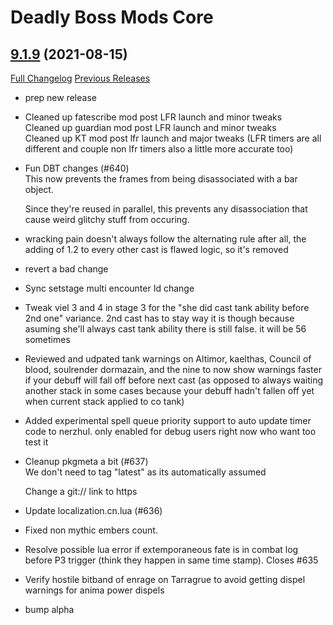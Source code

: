 # Deadly Boss Mods Core

## [9.1.9](https://github.com/DeadlyBossMods/DeadlyBossMods/tree/9.1.9) (2021-08-15)
[Full Changelog](https://github.com/DeadlyBossMods/DeadlyBossMods/compare/9.1.8...9.1.9) [Previous Releases](https://github.com/DeadlyBossMods/DeadlyBossMods/releases)

- prep new release  
- Cleaned up fatescribe mod post LFR launch and minor tweaks  
    Cleaned up guardian mod post LFR launch and minor tweaks  
    Cleaned up KT mod post lfr launch and major tweaks (LFR timers are all different and couple non lfr timers also a little more accurate too)  
- Fun DBT changes (#640)  
    This now prevents the frames from being disassociated with a bar object.  
    Since they're reused in parallel, this prevents any disassociation that cause weird glitchy stuff from occuring.  
- wracking pain doesn't always follow the alternating rule after all, the adding of 1.2 to every other cast is flawed logic, so it's removed  
- revert a bad change  
- Sync setstage multi encounter Id change  
- Tweak viel 3 and 4 in stage 3 for the "she did cast tank ability before 2nd one" variance. 2nd cast has to stay way it is though because asuming she'll always cast tank ability there is still false. it will be 56 sometimes  
- Reviewed and udpated tank warnings on Altimor, kaelthas, Council of blood, soulrender dormazain, and the nine to now show warnings faster if your debuff will fall off before next cast (as opposed to always waiting another stack in some cases because your debuff hadn't fallen off yet when current stack applied to co tank)  
- Added experimental spell queue priority support to auto update timer code to nerzhul. only enabled for debug users right now who want too test it  
- Cleanup pkgmeta a bit (#637)  
    We don't need to tag "latest" as its automatically assumed  
    Change a git:// link to https  
- Update localization.cn.lua (#636)  
- Fixed non mythic embers count.  
- Resolve possible lua error if extemporaneous fate is in combat log before P3 trigger (think they happen in same time stamp). Closes #635  
- Verify hostile bitband of enrage on Tarragrue to avoid getting dispel warnings for anima power dispels  
- bump alpha  
